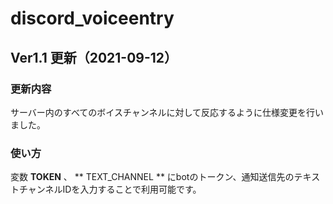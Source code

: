 # discord_voiceentry
## Ver1.1 更新（2021-09-12）
### 更新内容
サーバー内のすべてのボイスチャンネルに対して反応するように仕様変更を行いました。

### 使い方
変数 **TOKEN** 、 ** TEXT_CHANNEL ** にbotのトークン、通知送信先のテキストチャンネルIDを入力することで利用可能です。



